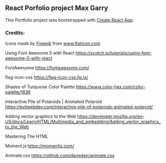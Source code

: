 ## React Porfolio project Max Garry
This Portfolio project was bootstrapped with [Create React App](https://github.com/facebook/create-react-app).

### Credits:
Icons made by <a href="https://www.flaticon.com/authors/freepik" title="Freepik">Freepik</a> from www.flaticon.com

Using Font Awesome 5 with React
https://scotch.io/tutorials/using-font-awesome-5-with-react

FontAwesome
https://fontawesome.com/

flag-icon-css
https://flag-icon-css.lip.is/

Shades of Turquoise Color Palette
https://www.color-hex.com/color-palette/1836

Interactive Pile of Polaroids | Animated Polaroid
https://evilwebdev.com/interactive-pile-of-polaroids-animated-polaroid/

Adding vector graphics to the Web
https://developer.mozilla.org/en-US/docs/Learn/HTML/Multimedia_and_embedding/Adding_vector_graphics_to_the_Web

Mastering The HTML <audio> Tag
https://catswhocode.com/html-audio-tag/

Moment.js
https://momentjs.com/

Animate.css
https://github.com/daneden/animate.css
